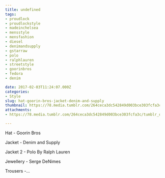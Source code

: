 ```yaml
---
title: undefined
tags:
- proudlock
- proudlockstyle
- madeinchelsea
- mensstyle
- mensfashion
- diesel
- denimandsupply
- gstarraw
- polo
- ralphlauren
- streetstyle
- goorinbros
- fedora
- denim

date: 2017-02-03T11:24:07.000Z
categories:
- Style
slug: hat-goorin-bros-jacket-denim-and-supply
thumbnail: https://78.media.tumblr.com/264ceca3dc542849d003bce303fcfa3c/tumblr_oksqc7WgYy1rhrm24o1_1280.jpg
attachments:
- https://78.media.tumblr.com/264ceca3dc542849d003bce303fcfa3c/tumblr_oksqc7WgYy1rhrm24o1_1280.jpg

---
```


Hat - Goorin Bros 

  Jacket - Denim and Supply 

  Jacket 2 - Polo By Ralph Lauren 

  Jewellery - Serge DeNimes 

  Trousers -...
